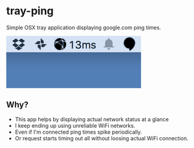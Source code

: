 # tray-ping

Simple OSX tray application displaying google.com ping times.

![screenshot](screenshot.png)

## Why?

* This app helps by displaying actual network status at a glance
* I keep ending up using unreliable WiFi networks.
* Even if I'm connected ping times spike periodically.
* Or request starts timing out all without loosing actual WiFi connection.
